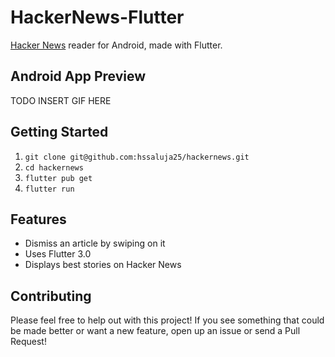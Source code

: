 # HackerNews-Flutter

[Hacker News](https://news.ycombinator.com/) reader for Android, made with Flutter.

## Android App Preview

TODO INSERT GIF HERE

## Getting Started

1. `git clone git@github.com:hssaluja25/hackernews.git`
2. `cd hackernews`
3. `flutter pub get`
4. `flutter run`

## Features

* Dismiss an article by swiping on it
* Uses Flutter 3.0
* Displays best stories on Hacker News

## Contributing

Please feel free to help out with this project! If you see something that could be made better or want a new feature, open up an issue or send a Pull Request!
